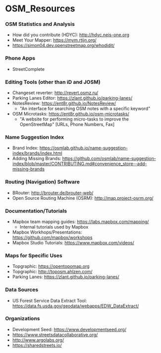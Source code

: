 # OSM_Resources

### OSM Statistics and Analysis
* How did you contribute (HDYC): http://hdyc.neis-one.org
* Meet Your Mapper: https://mym.rtijn.org/
* https://simon04.dev.openstreetmap.org/whodidit/

### Phone Apps
* StreetComplete

### Editing Tools (other than iD and JOSM)
* Changeset reverter: http://revert.osmz.ru/
* Parking Lanes Editor: https://zlant.github.io/parking-lanes/
* NotesReview: https://ent8r.github.io/NotesReview/
  * "An interface for searching OSM notes with a specific keyword"
* OSM Microtasks: https://ent8r.github.io/osm-microtasks/
  * "A website for performing micro-tasks to improve the OpenStreetMap" [URLs, Phone Numbers, Fax]

### Name Suggestion Index
* Brand Index: https://osmlab.github.io/name-suggestion-index/brands/index.html
* Adding Missing Brands: https://github.com/osmlab/name-suggestion-index/blob/master/CONTRIBUTING.md#convenience_store--add-missing-brands

### Routing (Navigation) Software
* BRouter: http://brouter.de/brouter-web/
* Open Source Routing Machine (OSRM): http://map.project-osrm.org/

### Documentation/Tutorials
* Mapbox team mapping guides:  https://labs.mapbox.com/mapping/
  * Internal tutorials used by Mapbox
 * Mapbox Workhops/Presentations:  https://github.com/mapbox/workshops
 * Mapbox Studio Tutorials: https://www.mapbox.com/videos/
 
### Maps for Specific Uses
* Topgraphic: https://opentopomap.org
* Topgraphic: http://toposm.ahlzen.com/
* Parking Lanes: https://zlant.github.io/parking-lanes/

### Data Sources
* US Forest Service Data Extract Tool: https://data.fs.usda.gov/geodata/webapps/EDW_DataExtract/

### Organizations
* Development Seed: https://www.developmentseed.org/
* https://www.streetsdatacollaborative.org/
* http://www.argolabs.org/
* https://sharedstreets.io/
